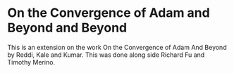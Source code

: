 # On the Convergence of Adam and Beyond and Beyond

This is an extension on the work On the Convergence of Adam And Beyond by Reddi, Kale and Kumar.
This was done along side Richard Fu and Timothy Merino.
